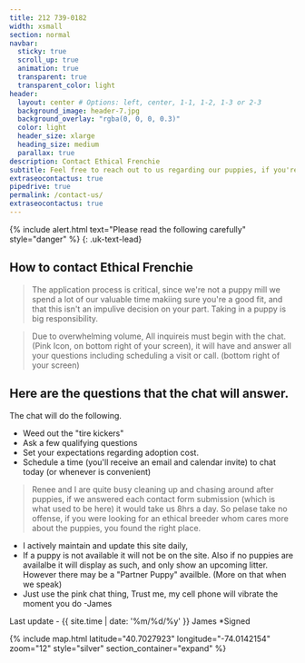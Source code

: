 ```yaml
---
title: 212 739-0182
width: xsmall
section: normal
navbar:
  sticky: true
  scroll_up: true
  animation: true
  transparent: true
  transparent_color: light
header:
  layout: center # Options: left, center, 1-1, 1-2, 1-3 or 2-3
  background_image: header-7.jpg
  background_overlay: "rgba(0, 0, 0, 0.3)"
  color: light
  header_size: xlarge
  heading_size: medium
  parallax: true
description: Contact Ethical Frenchie
subtitle: Feel free to reach out to us regarding our puppies, if you're only now, use the chat!
extraseocontactus: true
pipedrive: true
permalink: /contact-us/
extraseocontactus: true
---
```


{% include alert.html text="Please read the following carefully" style="danger" %}
{: .uk-text-lead}


## How to contact Ethical Frenchie

> The application process is critical, since we're not a puppy mill we spend a lot of our valuable time makiing sure you're a good fit, and that this isn't an impulive decision on your part. Taking in a puppy is big responsibility.

 > Due to overwhelming volume, All inquireis must begin with the chat.
  (Pink Icon, on bottom right of your screen), it will have and answer all your questions including scheduling a visit or call.  (bottom right of your screen)

## Here are the questions that the chat will answer.

 The chat will do the following.
 - Weed out the "tire kickers"
 - Ask a few qualifying questions
 - Set your expectations regarding adoption cost.
 - Schedule a time (you'll receive an email and calendar invite) to chat today (or whenever is convenient)

 > Renee and I are quite busy cleaning up and chasing around after puppies, if we answered each contact form submission (which is what used to be here) it would take us 8hrs a day.   So pelase take no offense, if you were looking for an ethical breeder whom cares more about the puppies, you found the right place.

 - I actively maintain and update this site daily, 
 - If a puppy is not available it will not be on the site. Also if no puppies are availalbe it will display as such, and only show an upcoming litter. However there may be a "Partner Puppy" availble. (More on that when we speak)
 - Just use the pink chat thing, Trust me, my cell phone will vibrate the moment you do -James
 
 Last update - {{ site.time | date: '%m/%d/%y' }} James  *Signed 

{% include map.html 
  latitude="40.7027923" 
  longitude="-74.0142154" 
  zoom="12" 
  style="silver" 
  section_container="expand"
  %}

